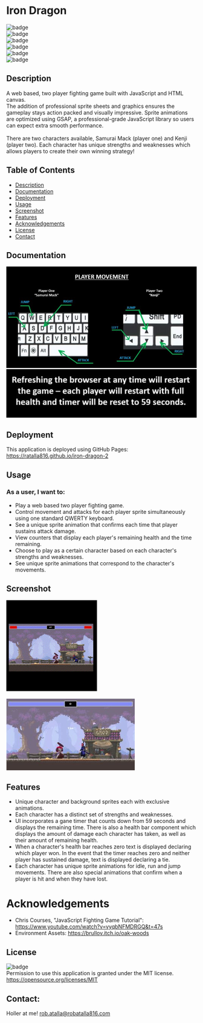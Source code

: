 # Iron Dragon

  ![badge](https://img.shields.io/github/languages/top/ratalla816/iron-dragon-2)
  <br> 
  ![badge](https://img.shields.io/github/languages/count/ratalla816/iron-dragon-2)
  <br>
  ![badge](https://img.shields.io/github/issues/ratalla816/iron-dragon-2)
  <br>
  ![badge](https://img.shields.io/github/issues-closed/ratalla816/iron-dragon-2)
  <br>
  ![badge](https://img.shields.io/github/last-commit/ratalla816/iron-dragon-2)
  <br>
  ![badge](https://img.shields.io/badge/license-MIT-important)
  
  ## Description
   
   A web based, two player fighting game built with JavaScript and HTML canvas. 
   <br>
   The addition of professional sprite sheets and graphics ensures the gameplay stays action packed and visually impressive. 
   Sprite animations are optimized using GSAP, a professional-grade JavaScript library so users can expect extra smooth performance.  
   <br>
   There are two characters available, Samurai Mack (player one) and Kenji (player two). Each character has unique strengths and weaknesses which allows players to create their own winning strategy!
   
 
  ## Table of Contents
  - [Description](#description)
  - [Documentation](#documentation)
  - [Deployment](#deployment)
  - [Usage](#usage)
  - [Screenshot](#screenshot)
  - [Features](#features)
  - [Acknowledgements](#acknowledgements)
  - [License](#license)
  - [Contact](#contact)

  ## Documentation
  ![Screenshot](./assets/images/playerControls.jpg) 
  <br>
  ![Screenshot](./assets/images/refreshRestart.jpg) 


  ## Deployment

  This application is deployed using GitHub Pages: <https://ratalla816.github.io/iron-dragon-2>
 
  ## Usage

  ### As a user, I want to: 
  * Play a web based two player fighting game.
  * Control movement and attacks for each player sprite simultaneously using one standard QWERTY keyboard. 
  * See a unique sprite animation that confirms each time that player sustains attack damage. 
  * View counters that display each player's remaining health and the time remaining. 
  * Choose to play as a certain character based on each character's strengths and weaknesses. 
  * See unique sprite animations that correspond to the character's movements. 

 

  ## Screenshot
  ![Screenshot](./assets/images/gameplay_2.gif)
  <br>
  <br>
  ![Screenshot](./assets/images/tie2.jpg)
  
  

  ## Features
 
 * Unique character and background sprites each with exclusive animations. 
 * Each character has a distinct set of strengths and weaknesses. 
 * UI incorporates a gane timer that counts down from 59 seconds and displays the remaining time. 
   There is also a health bar component which displays the amount of damage each character has taken, as well as their amount of remaining health. 
 * When a character's health bar reaches zero text is displayed declaring which player won. 
   In the event that the timer reaches zero and neither player has sustained damage, text is displayed declaring a tie. 
 * Each character has unique sprite animations for idle, run and jump movements. There are also special animations that confirm when a player is hit and when they have lost.  

  # Acknowledgements
  
  * Chris Courses, "JavaScript Fighting Game Tutorial": <https://www.youtube.com/watch?v=vyqbNFMDRGQ&t=47s>
  * Environment Assets: <https://brullov.itch.io/oak-woods>
    
  ## License
  ![badge](https://img.shields.io/badge/license-MIT-important)
  <br>
  Permission to use this application is granted under the MIT license. <https://opensource.org/licenses/MIT>


   ## Contact:
   Holler at me! <a href="mailto:rob.atalla@robatalla816.com">rob.atalla@robatalla816.com</a>